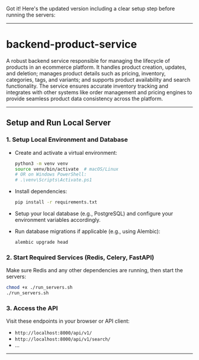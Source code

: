 Got it! Here's the updated version including a clear setup step before running the servers:

---

# backend-product-service

A robust backend service responsible for managing the lifecycle of products in an ecommerce platform. It handles product creation, updates, and deletion; manages product details such as pricing, inventory, categories, tags, and variants; and supports product availability and search functionality. The service ensures accurate inventory tracking and integrates with other systems like order management and pricing engines to provide seamless product data consistency across the platform.

---

## Setup and Run Local Server

### 1. Setup Local Environment and Database

* Create and activate a virtual environment:

  ```bash
  python3 -m venv venv
  source venv/bin/activate  # macOS/Linux
  # OR on Windows PowerShell:
  # .\venv\Scripts\Activate.ps1
  ```

* Install dependencies:

  ```bash
  pip install -r requirements.txt
  ```

* Setup your local database (e.g., PostgreSQL) and configure your environment variables accordingly.

* Run database migrations if applicable (e.g., using Alembic):

  ```bash
  alembic upgrade head
  ```

### 2. Start Required Services (Redis, Celery, FastAPI)

Make sure Redis and any other dependencies are running, then start the servers:

```bash
chmod +x ./run_servers.sh
./run_servers.sh
```

### 3. Access the API

Visit these endpoints in your browser or API client:

* `http://localhost:8000/api/v1/`
* `http://localhost:8000/api/v1/search/`
* ...

---
